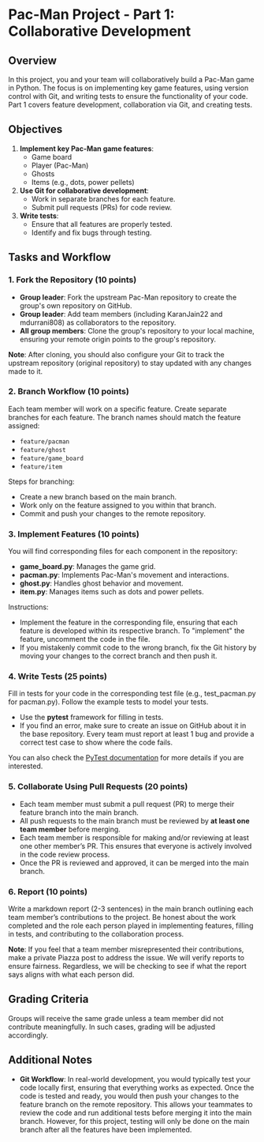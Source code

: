 # Pac-Man Project - Part 1: Collaborative Development

## **Overview**
In this project, you and your team will collaboratively build a Pac-Man game in Python. The focus is on implementing key game features, using version control with Git, and writing tests to ensure the functionality of your code. Part 1 covers feature development, collaboration via Git, and creating tests.

## **Objectives**
1. **Implement key Pac-Man game features**:
   - Game board
   - Player (Pac-Man)
   - Ghosts
   - Items (e.g., dots, power pellets)
2. **Use Git for collaborative development**:
   - Work in separate branches for each feature.
   - Submit pull requests (PRs) for code review.
3. **Write tests**:
   - Ensure that all features are properly tested.
   - Identify and fix bugs through testing.



## **Tasks and Workflow**

### **1. Fork the Repository (10 points)**
- **Group leader**: Fork the upstream Pac-Man repository to create the group's own repository on GitHub.
- **Group leader**: Add team members (including KaranJain22 and mdurrani808) as collaborators to the repository.
- **All group members**: Clone the group's repository to your local machine, ensuring your remote origin points to the group's repository.

**Note**: After cloning, you should also configure your Git to track the upstream repository (original repository) to stay updated with any changes made to it.

### **2. Branch Workflow (10 points)**
Each team member will work on a specific feature. Create separate branches for each feature. The branch names should match the feature assigned:
- `feature/pacman`
- `feature/ghost`
- `feature/game_board`
- `feature/item`

Steps for branching:
- Create a new branch based on the main branch.
- Work only on the feature assigned to you within that branch.
- Commit and push your changes to the remote repository.

### **3. Implement Features (10 points)**
You will find corresponding files for each component in the repository:
- **game_board.py**: Manages the game grid.
- **pacman.py**: Implements Pac-Man's movement and interactions.
- **ghost.py**: Handles ghost behavior and movement.
- **item.py**: Manages items such as dots and power pellets.

Instructions:
- Implement the feature in the corresponding file, ensuring that each feature is developed within its respective branch. To "implement" the feature, uncomment the code in the file.
- If you mistakenly commit code to the wrong branch, fix the Git history by moving your changes to the correct branch and then push it.

### **4. Write Tests (25 points)**
Fill in tests for your code in the corresponding test file (e.g., test_pacman.py for pacman.py). Follow the example tests to model your tests.
- Use the **pytest** framework for filling in tests.
- If you find an error, make sure to create an issue on GitHub about it in the base repository. Every team must report at least 1 bug and provide a correct test case to show where the code fails.

You can also check the [PyTest documentation](https://docs.pytest.org/en/stable/) for more details if you are interested.

### **5. Collaborate Using Pull Requests (20 points)**
- Each team member must submit a pull request (PR) to merge their feature branch into the main branch.
- All push requests to the main branch must be reviewed by **at least one team member** before merging.
- Each team member is responsible for making and/or reviewing at least one other member’s PR. This ensures that everyone is actively involved in the code review process.
- Once the PR is reviewed and approved, it can be merged into the main branch.

### **6. Report (10 points)**
Write a markdown report (2-3 sentences) in the main branch outlining each team member’s contributions to the project. Be honest about the work completed and the role each person played in implementing features, filling in tests, and contributing to the collaboration process.

**Note**: If you feel that a team member misrepresented their contributions, make a private Piazza post to address the issue. We will verify reports to ensure fairness. Regardless, we will be checking to see if what the report says aligns with what each person did.


## **Grading Criteria**
Groups will receive the same grade unless a team member did not contribute meaningfully. In such cases, grading will be adjusted accordingly.


## **Additional Notes**
- **Git Workflow**: In real-world development, you would typically test your code locally first, ensuring that everything works as expected. Once the code is tested and ready, you would then push your changes to the feature branch on the remote repository. This allows your teammates to review the code and run additional tests before merging it into the main branch.
However, for this project, testing will only be done on the main branch after all the features have been implemented.
